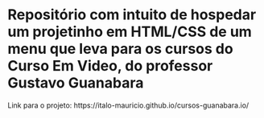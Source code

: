 # Repositório com intuito de hospedar um projetinho em HTML/CSS de um menu que leva para os cursos do Curso Em Video, do professor Gustavo Guanabara


<p> Link para o projeto: https://italo-mauricio.github.io/cursos-guanabara.io/ </p>
